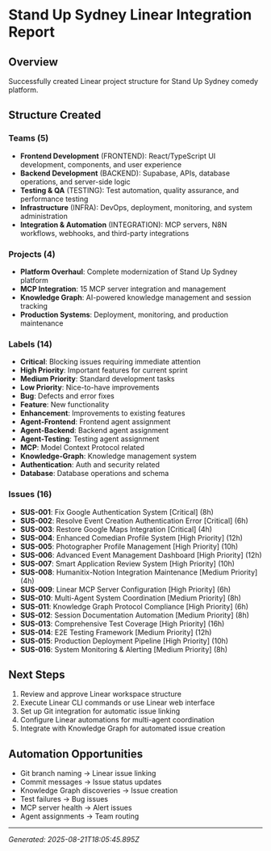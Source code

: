 # Stand Up Sydney Linear Integration Report

## Overview
Successfully created Linear project structure for Stand Up Sydney comedy platform.

## Structure Created

### Teams (5)
- **Frontend Development** (FRONTEND): React/TypeScript UI development, components, and user experience
- **Backend Development** (BACKEND): Supabase, APIs, database operations, and server-side logic
- **Testing & QA** (TESTING): Test automation, quality assurance, and performance testing
- **Infrastructure** (INFRA): DevOps, deployment, monitoring, and system administration
- **Integration & Automation** (INTEGRATION): MCP servers, N8N workflows, webhooks, and third-party integrations

### Projects (4)
- **Platform Overhaul**: Complete modernization of Stand Up Sydney platform
- **MCP Integration**: 15 MCP server integration and management
- **Knowledge Graph**: AI-powered knowledge management and session tracking
- **Production Systems**: Deployment, monitoring, and production maintenance

### Labels (14)
- **Critical**: Blocking issues requiring immediate attention
- **High Priority**: Important features for current sprint
- **Medium Priority**: Standard development tasks
- **Low Priority**: Nice-to-have improvements
- **Bug**: Defects and error fixes
- **Feature**: New functionality
- **Enhancement**: Improvements to existing features
- **Agent-Frontend**: Frontend agent assignment
- **Agent-Backend**: Backend agent assignment
- **Agent-Testing**: Testing agent assignment
- **MCP**: Model Context Protocol related
- **Knowledge-Graph**: Knowledge management system
- **Authentication**: Auth and security related
- **Database**: Database operations and schema

### Issues (16)
- **SUS-001**: Fix Google Authentication System [Critical] (8h)
- **SUS-002**: Resolve Event Creation Authentication Error [Critical] (6h)
- **SUS-003**: Restore Google Maps Integration [Critical] (4h)
- **SUS-004**: Enhanced Comedian Profile System [High Priority] (12h)
- **SUS-005**: Photographer Profile Management [High Priority] (10h)
- **SUS-006**: Advanced Event Management Dashboard [High Priority] (12h)
- **SUS-007**: Smart Application Review System [High Priority] (10h)
- **SUS-008**: Humanitix-Notion Integration Maintenance [Medium Priority] (4h)
- **SUS-009**: Linear MCP Server Configuration [High Priority] (6h)
- **SUS-010**: Multi-Agent System Coordination [Medium Priority] (8h)
- **SUS-011**: Knowledge Graph Protocol Compliance [High Priority] (6h)
- **SUS-012**: Session Documentation Automation [Medium Priority] (8h)
- **SUS-013**: Comprehensive Test Coverage [High Priority] (16h)
- **SUS-014**: E2E Testing Framework [Medium Priority] (12h)
- **SUS-015**: Production Deployment Pipeline [High Priority] (10h)
- **SUS-016**: System Monitoring & Alerting [Medium Priority] (8h)

## Next Steps
1. Review and approve Linear workspace structure
2. Execute Linear CLI commands or use Linear web interface
3. Set up Git integration for automatic issue linking
4. Configure Linear automations for multi-agent coordination
5. Integrate with Knowledge Graph for automated issue creation

## Automation Opportunities
- Git branch naming → Linear issue linking
- Commit messages → Issue status updates
- Knowledge Graph discoveries → Issue creation
- Test failures → Bug issues
- MCP server health → Alert issues
- Agent assignments → Team routing

---
*Generated: 2025-08-21T18:05:45.895Z*
